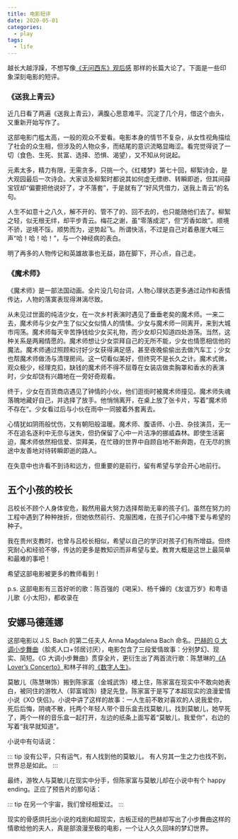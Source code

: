 ```yaml
---
title: 电影短评
date: 2020-05-01
categories:
  - play
tags:
  - life
---
```


越长大越浮躁，不想写像[《无问西东》观后感](forever_young) 那样的长篇大论了。下面是一些印象深刻电影的短评。

<!-- more -->

### 《送我上青云》

近几日看了两遍《送我上青云》，满腹心思意难平。沉淀了几个月，借这个由头，又重新开始写作了。

这部电影门槛太高，一般的观众不爱看。电影本身的情节不复杂，从女性视角描绘了社会的众生相，但涉及的人物众多，而结尾的意识流略显晦涩。看完觉得说了一切（食色、生死、贫富、选择、恐惧、渴望），又不知从何说起。

元素太多，精力有限，无需贪多，只挑一个。《红楼梦》第七十回，柳絮诗会，是大观园最后一次诗会。大家谈及柳絮时都说其如何虚无缥缈、转瞬即逝，但其间薛宝钗却“偏要把他说好了，才不落套”，于是就有了“好风凭借力，送我上青云”的名句。

人生不如意十之八久，解不开的、管不了的、回不去的，也只能随他们去了。柳絮之轻，似无根无绊，却平步青云。梅花之谢，虽“零落成泥”，但“芳香如故”。顺境不骄，逆境不馁。顺势而为，逆势起飞。所谓快活，不过是自己对着悬崖大喊三声“哈！哈！哈！”，与一个神经病的表白。

明了再多的人物传记和英雄故事也无益，路在脚下，开心点，自己走。

### 《魔术师》

《魔术师》是一部法国动画。全片没几句台词，人物心理状态更多通过动作和表情传达，人物的落寞表现得淋漓尽致。

从未见过世面的纯洁少女，在一次乡村表演时遇见了垂垂老矣的魔术师。一来二去，魔术师与少女产生了似父女似情人的情愫。少女与魔术师一同离开，来到大城市闯荡。魔术师每天辛苦挣钱给少女买礼物，而少女却只知道四处游荡。当然，这种关系是两厢情愿的。魔术师想让少女崇拜自己的无所不能，少女也情愿相信他的魔法。魔术师通过照顾和讨好少女获得满足感，甚至夜晚偷偷出去做汽车工；少女也帮魔术师做汤与清理房间。这一切看似美好，但终究不是长久之计。魔术式微，观众极少，经理克扣，缺钱的魔术师不得不屈尊在女装店做卖胸罩和香水的表演时，少女却饶有兴趣地在一旁好奇观看。

终于，少女在百货商店遇见了钟情的小伙，他们逛街时被魔术师撞见。魔术师失魂落魄地藏好自己，并选择了放手。他悄悄离开，在桌上放了张卡片，写着”魔术师不存在“。少女看过后与小伙在雨中一同披着外套离去。

心情犹如阴雨般忧伤，又有朝阳般温暖。魔术师、腹语师、小丑、杂技演员，无一不在追名逐利中无奈与迷失，但扔保留了心中一片洁净的挪威森林。即使生活窘迫，魔术师依然相信爱、崇拜美，在忙碌的世界中自顾自地不断奔跑，在无尽的旅途中友善地对待转瞬即逝的路人。

在失意中也许看不到诗和远方，但重要的是前行，留有希望与学会开心地前行。

## 五个小孩的校长

吕校长不顾个人身体安危，毅然用最大努力选择帮助无辜的孩子们。虽然在努力的工程中遇到了种种挫折，但她依然前行、克服困难，在孩子们心中播下爱与希望的种子。

我在贵州支教时，也曾与吕校长相似，希望以自己的学识对孩子们有所增益。但终究耐心和经验不够，传达的更多是教知识而非希望与爱。教育大概是这世上最简单和最难的事吧！

希望这部电影被更多的教师看到！

p.s. 这部电影有三首好听的歌：陈百强的《喝采》、杨千嬅的《友谊万岁》和粤语儿歌《小太阳》，都收录在

## 安娜马德莲娜

这部电影以 J.S. Bach 的第二任夫人 Anna Magdalena Bach 命名。[巴赫的 G 大调小步舞曲](https://youtu.be/p1gGxpitLO8)（脍炙人口+邻居讨厌），电影包含了三段爱情故事：分别梦幻、现实、简短。《G 大调小步舞曲》贯穿全片，更衍生出了两首流行歌：陈慧琳的[《A Lover’s Concerto》](https://youtu.be/P1m7HEvYsN8)和林子祥的[《数字人生》](https://youtu.be/AJ2nXMhB-UQ)。

莫敏儿（陈慧琳饰）搬到陈家富（金城武饰）楼上住，陈家富在现实中不敢向她表白，被同住的游牧人（郭富城饰）捷足先登。陈家富于是写了本超现实的浪漫爱情小说《XO 侠侣》。小说中讲了这样的故事：一人生前不敢对喜欢的人说我爱你，死后后悔，阴魂不散，托两个年轻人带个音乐盒去找莫敏儿，找到莫敏儿，她早死了，两个一样的音乐盒一起打开，左边的纸条上面写着“莫敏儿，我爱你”，右边的写着“我早就知道”。

小说中有句话说：

::: tip
没有公平，只有运气，有人找到他的莫敏儿，
有人穷其一生之力也找不到，世界总是如此。
:::

最终，游牧人与莫敏儿在现实中分手，但陈家富与莫敏儿却在小说中有个 happy ending。正应了预告片的那句话：

::: tip
在另一个宇宙，我们曾经相爱过。
:::

现实的骨感烘托出小说的戏剧和超现实，古板正经的巴赫却写出了小步舞曲这样的情歌给他的夫人，真是部浪漫至极的电影，一个让人久久回味的梦幻世界。

<!-- 《缝纫机乐队》
再见理想
都选C
塑料袋

《花椒之味》 -->
